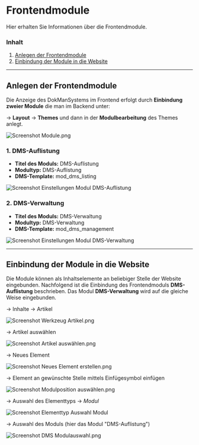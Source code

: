 # Frontendmodule

Hier erhalten Sie Informationen über die Frontendmodule.

### Inhalt
1. [Anlegen der Frontendmodule](#modules_1)
2. [Einbindung der Module in die Website](#modules_2)


----------


<a name="modules_1"></a>
## Anlegen der Frontendmodule

Die Anzeige des DokManSystems im Frontend erfolgt durch **Einbindung zweier Module** die man im Backend unter:

→ **Layout** → **Themes** und dann in der **Modulbearbeitung** des Themes anlegt.


![Screenshot Module.png](/manual/de/admin/modules/screenshot_modules.png)


### 1. DMS-Auflistung
* **Titel des Moduls:** DMS-Auflistung 
* **Modultyp:** DMS-Auflistung
* **DMS-Template:** mod_dms_listing

![Screenshot Einstellungen Modul DMS-Auflistung](screenshot_module_listing.png)

### 2. DMS-Verwaltung
* **Titel des Moduls:** DMS-Verwaltung 
* **Modultyp:** DMS-Verwaltung 
* **DMS-Template:** mod_dms_management

![Screenshot Einstellungen Modul DMS-Verwaltung](screenshot_module_management.png)


----------

<a name="modules_2"></a>
## Einbindung der Module in die Website

Die Module können als Inhaltselemente an beliebiger Stelle der Website eingebunden. Nachfolgend ist die Einbindung des Frontendmoduls **DMS-Auflistung** beschrieben. Das Modul **DMS-Verwaltung** wird auf die gleiche Weise eingebunden.

→ Inhalte → Artikel 

![Screenshot Werkzeug Artikel.png](/manual/de/admin/modules/screenshot_select_tool_article.png)

 → Artikel auswählen 
 
 ![Screenshot Artikel auswählen.png](/manual/de/admin/modules/screenshot_select_article.png)


→ Neues Element

![Screenshot Neues Element erstellen.png](/manual/de/admin/modules/screenshot_create_new_elementtyp.png)

→ Element an gewünschte Stelle mittels Einfügesymbol einfügen

![Screenshot Modulposition auswählen.png](/manual/de/admin/modules/screenshot_select_modul_position.png)


→ Auswahl des Elementtyps → *Modul* 


![Screenshot Elementtyp Auswahl Modul](/manual/de/admin/modules/screenshot_select_datatyp_modul.png)


→ Auswahl des Moduls (hier das Modul "DMS-Auflistung")

![Screenshot DMS Modulauswahl.png](/manual/de/admin/modules/screenshot_select_modul.png)


